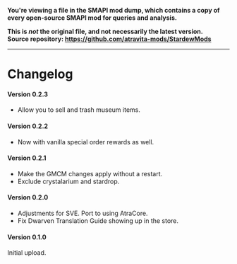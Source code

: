 **You're viewing a file in the SMAPI mod dump, which contains a copy of every open-source SMAPI mod
for queries and analysis.**

**This is _not_ the original file, and not necessarily the latest version.**  
**Source repository: https://github.com/atravita-mods/StardewMods**

----

Changelog
=============

#### Version 0.2.3
* Allow you to sell and trash museum items.

#### Version 0.2.2
* Now with vanilla special order rewards as well.

#### Version 0.2.1
* Make the GMCM changes apply without a restart.
* Exclude crystalarium and stardrop.

#### Version 0.2.0

* Adjustments for SVE. Port to using AtraCore.
* Fix Dwarven Translation Guide showing up in the store.

#### Version 0.1.0

Initial upload.